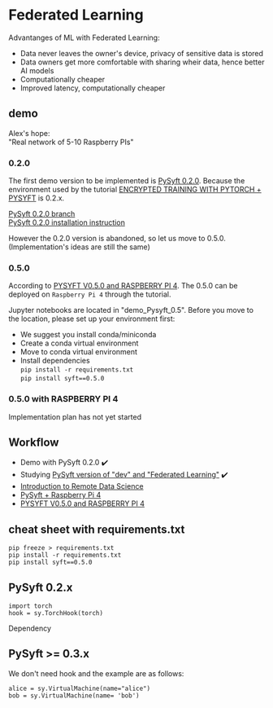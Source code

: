 # Federated Learning 
Advantanges of ML with Federated Learning:
* Data never leaves the owner's device, privacy of sensitive data is stored
* Data owners get more comfortable with sharing wheir data, hence better AI models
* Computationally cheaper
* Improved latency, computationally cheaper


## demo
Alex's hope:  
"Real network of 5-10 Raspberry PIs"
### 0.2.0
The first demo version to be implemented is [PySyft 0.2.0](https://github.com/OpenMined/PySyft/tree/0.2.0). Because the environment used by the tutorial  [ENCRYPTED TRAINING WITH PYTORCH + PYSYFT](https://blog.openmined.org/encrypted-training-on-mnist/) is  0.2.x.

[PySyft 0.2.0 branch](https://github.com/OpenMined/PySyft/tree/0.2.0)  
[PySyft 0.2.0 installation instruction](https://pysyft.readthedocs.io/en/latest/installing.html#id2)

However the 0.2.0 version is abandoned, so let us move to 0.5.0.(Implementation's ideas are still the same)
### 0.5.0
According to [PYSYFT V0.5.0 and RASPBERRY PI 4](https://blog.openmined.org/installing-pysyft-0-5-0rc1-on-a-raspberry-pi-4/). The 0.5.0 can be deployed on ```Raspberry Pi 4``` through the tutorial.

Jupyter notebooks are located in "demo_Pysyft_0.5". Before you move to the location, please set up your environment first:  

* We suggest you install conda/miniconda
* Create a conda virtual environment
* Move to conda virtual environment
* Install dependencies  
    ```pip install -r requirements.txt```  
    ```pip install syft==0.5.0``` 

### 0.5.0 with RASPBERRY PI 4
Implementation plan has not yet started


## Workflow
* Demo with PySyft 0.2.0 ✔️
* Studying [PySyft version of "dev" and "Federated Learning"](https://courses.openmined.org/courses/foundations-of-private-computation) ✔️
* [Introduction to Remote Data Science](https://courses.openmined.org/courses/introduction-to-remote-data-science)
* [PySyft + Raspberry Pi 4](https://zhuanlan.zhihu.com/p/181733116)
* [PYSYFT V0.5.0 and RASPBERRY PI 4](https://blog.openmined.org/installing-pysyft-0-5-0rc1-on-a-raspberry-pi-4/)

## cheat sheet with requirements.txt
```pip freeze > requirements.txt```  
```pip install -r requirements.txt```  
```pip install syft==0.5.0```  

## PySyft 0.2.x
    import torch
    hook = sy.TorchHook(torch) 
Dependency


## PySyft >= 0.3.x
We don't need hook and the example are as follows:

    alice = sy.VirtualMachine(name="alice")
    bob = sy.VirtualMachine(name= 'bob')

